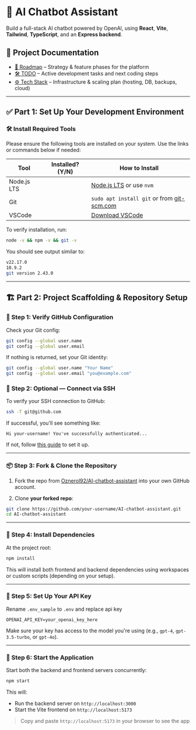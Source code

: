 # 🧠 AI Chatbot Assistant

Build a full-stack AI chatbot powered by OpenAI, using **React**, **Vite**, **Tailwind**, **TypeScript**, and an **Express backend**.

## 📄 Project Documentation

- [📍 Roadmap](./roadmap.md) – Strategy & feature phases for the platform
- [🛠️ TODO](./todo.md) – Active development tasks and next coding steps
- [⚙️ Tech Stack](./tech-stack.md) – Infrastructure & scaling plan (hosting, DB, backups, cloud)

---

## ✅ Part 1: Set Up Your Development Environment

### 🛠️ Install Required Tools

Please ensure the following tools are installed on your system. Use the links or commands below if needed:

| Tool        | Installed? (Y/N) | How to Install                                                             |
| ----------- | ---------------- | -------------------------------------------------------------------------- |
| Node.js LTS |                  | [Node.js LTS](https://nodejs.org/en) or use `nvm`                          |
| Git         |                  | `sudo apt install git` or from [git-scm.com](https://git-scm.com/download) |
| VSCode      |                  | [Download VSCode](https://code.visualstudio.com/)                          |

To verify installation, run:

```bash
node -v && npm -v && git -v
```

You should see output similar to:

```bash
v22.17.0
10.9.2
git version 2.43.0
```

---

## 🏗️ Part 2: Project Scaffolding & Repository Setup

### 🔧 Step 1: Verify GitHub Configuration

Check your Git config:

```bash
git config --global user.name
git config --global user.email
```

If nothing is returned, set your Git identity:

```bash
git config --global user.name "Your Name"
git config --global user.email "you@example.com"
```

### 🔐 Step 2: Optional — Connect via SSH

To verify your SSH connection to GitHub:

```bash
ssh -T git@github.com
```

If successful, you'll see something like:

```
Hi your-username! You've successfully authenticated...
```

If not, follow [this guide](https://docs.github.com/en/authentication/connecting-to-github-with-ssh) to set it up.

---

### 📦 Step 3: Fork & Clone the Repository

1. Fork the repo from [Oznerol92/AI-chatbot-assistant](https://github.com/Oznerol92/AI-chatbot-assistant) into your own GitHub account.

2. Clone **your forked repo**:

```bash
git clone https://github.com/your-username/AI-chatbot-assistant.git
cd AI-chatbot-assistant
```

---

### 📁 Step 4: Install Dependencies

At the project root:

```bash
npm install
```

This will install both frontend and backend dependencies using workspaces or custom scripts (depending on your setup).

---

### 🔑 Step 5: Set Up Your API Key

Rename `.env_sample` to `.env` and replace api key

```
OPENAI_API_KEY=your_openai_key_here
```

Make sure your key has access to the model you're using (e.g., `gpt-4`, `gpt-3.5-turbo`, or `gpt-4o`).

---

### 🚀 Step 6: Start the Application

Start both the backend and frontend servers concurrently:

```bash
npm start
```

This will:

- Run the backend server on `http://localhost:3000`
- Start the Vite frontend on `http://localhost:5173`

> Copy and paste `http://localhost:5173` in your browser to see the app
